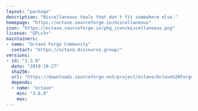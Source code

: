 ```yaml
---
layout: "package"
description: "Miscellaneous tools that don't fit somewhere else."
homepage: "https://octave.sourceforge.io/miscellaneous"
icon: "https://octave.sourceforge.io/pkg_icon/miscellaneous.png"
license: "GPLv3+"
maintainers:
- name: "Octave Forge Community"
  contact: "https://octave.discourse.group/"
versions:
- id: "1.3.0"
  date: "2019-10-27"
  sha256:
  url: "https://downloads.sourceforge.net/project/octave/Octave%20Forge%20Packages/Individual%20Package%20Releases/miscellaneous-1.3.0.tar.gz"
  depends:
  - name: "octave"
    min: "3.8.0"
    max:
---
```

